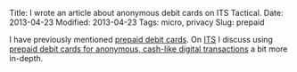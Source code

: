 Title: I wrote an article about anonymous debit cards on ITS Tactical.
Date: 2013-04-23
Modified: 2013-04-23
Tags: micro, privacy
Slug: prepaid

I have previously mentioned [prepaid debit cards](http://pig-monkey.com/2012/11/9/simon-provides-anonymous-debit-cards/). On [ITS](http://www.itstactical.com/) I discuss using [prepaid debit cards for anonymous, cash-like digital transactions](http://www.itstactical.com/digicom/privacy/how-to-use-prepaid-debit-cards-for-anonymous-cash-like-digital-transactions/) a bit more in-depth.

